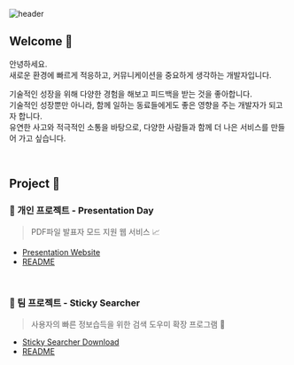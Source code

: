 ![header](https://capsule-render.vercel.app/api?type=Venom&color=auto&height=200&section=header&text=Jong%20Seok's%20Github&fontSize=90)

## Welcome 👋

안녕하세요. </br>
새로운 환경에 빠르게 적응하고, 커뮤니케이션을 중요하게 생각하는 개발자입니다.

기술적인 성장을 위해 다양한 경험을 해보고 피드백을 받는 것을 좋아합니다. </br>
기술적인 성장뿐만 아니라, 함께 일하는 동료들에게도 좋은 영향을 주는 개발자가 되고자 합니다. </br>
유연한 사고와 적극적인 소통을 바탕으로, 다양한 사람들과 함께 더 나은 서비스를 만들어 가고 싶습니다.

</br>

## Project 🚀
### 💁 개인 프로젝트 - Presentation Day
> PDF파일 발표자 모드 지원 웹 서비스 📈

- [Presentation Website](https://presentation-day.today/)
- [README](https://github.com/josuk0212/Presentation-Day/tree/docs/README)

</br>

### 👫 팀 프로젝트 - Sticky Searcher
> 사용자의 빠른 정보습득을 위한 검색 도우미 확장 프로그램 🔎

- [Sticky Searcher Download](https://chromewebstore.google.com/detail/sticky-searcher/hgffglicdkekapoilckejhebgopacdld?hl=ko&utm_source=ext_sidebar)
- [README](https://github.com/Sticky-Seacher/sticky-searcher-extension/tree/docs/README)
